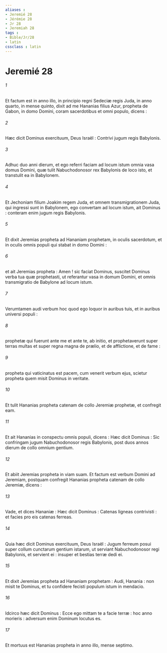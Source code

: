 ```yaml
---
aliases : 
- Jeremié 28
- Jérémie 28
- Jr 28
- Jeremiah 28
tags : 
- Bible/Jr/28
- latin
cssclass : latin
---
```


# Jeremié 28

###### 1
Et factum est in anno illo, in principio regni Sedeciæ regis Juda, in anno quarto, in mense quinto, dixit ad me Hananias filius Azur, propheta de Gabon, in domo Domini, coram sacerdotibus et omni populo, dicens :
###### 2
Hæc dicit Dominus exercituum, Deus Israël : Contrivi jugum regis Babylonis.
###### 3
Adhuc duo anni dierum, et ego referri faciam ad locum istum omnia vasa domus Domini, quæ tulit Nabuchodonosor rex Babylonis de loco isto, et transtulit ea in Babylonem.
###### 4
Et Jechoniam filium Joakim regem Juda, et omnem transmigrationem Juda, qui ingressi sunt in Babylonem, ego convertam ad locum istum, ait Dominus : conteram enim jugum regis Babylonis.
###### 5
Et dixit Jeremias propheta ad Hananiam prophetam, in oculis sacerdotum, et in oculis omnis populi qui stabat in domo Domini :
###### 6
et ait Jeremias propheta : Amen ! sic faciat Dominus, suscitet Dominus verba tua quæ prophetasti, ut referantur vasa in domum Domini, et omnis transmigratio de Babylone ad locum istum.
###### 7
Verumtamen audi verbum hoc quod ego loquor in auribus tuis, et in auribus universi populi :
###### 8
prophetæ qui fuerunt ante me et ante te, ab initio, et prophetaverunt super terras multas et super regna magna de prælio, et de afflictione, et de fame :
###### 9
propheta qui vaticinatus est pacem, cum venerit verbum ejus, scietur propheta quem misit Dominus in veritate.
###### 10
Et tulit Hananias propheta catenam de collo Jeremiæ prophetæ, et confregit eam.
###### 11
Et ait Hananias in conspectu omnis populi, dicens : Hæc dicit Dominus : Sic confringam jugum Nabuchodonosor regis Babylonis, post duos annos dierum de collo omnium gentium.
###### 12
Et abiit Jeremias propheta in viam suam. Et factum est verbum Domini ad Jeremiam, postquam confregit Hananias propheta catenam de collo Jeremiæ, dicens :
###### 13
Vade, et dices Hananiæ : Hæc dicit Dominus : Catenas ligneas contrivisti : et facies pro eis catenas ferreas.
###### 14
Quia hæc dicit Dominus exercituum, Deus Israël : Jugum ferreum posui super collum cunctarum gentium istarum, ut serviant Nabuchodonosor regi Babylonis, et servient ei : insuper et bestias terræ dedi ei.
###### 15
Et dixit Jeremias propheta ad Hananiam prophetam : Audi, Hanania : non misit te Dominus, et tu confidere fecisti populum istum in mendacio.
###### 16
Idcirco hæc dicit Dominus : Ecce ego mittam te a facie terræ : hoc anno morieris : adversum enim Dominum locutus es.
###### 17
Et mortuus est Hananias propheta in anno illo, mense septimo.
